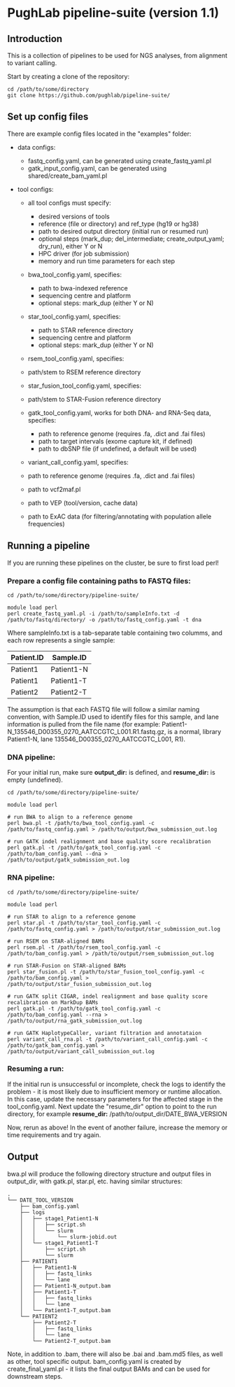 # PughLab pipeline-suite (version 1.1)

## Introduction
This is a collection of pipelines to be used for NGS analyses, from alignment to variant calling.

Start by creating a clone of the repository:

<pre><code>cd /path/to/some/directory
git clone https://github.com/pughlab/pipeline-suite/
</code></pre>

## Set up config files
There are example config files located in the "examples" folder:
- data configs:
  - fastq_config.yaml, can be generated using create_fastq_yaml.pl
  - gatk_input_config.yaml, can be generated using shared/create_bam_yaml.pl

- tool configs:
  - all tool configs must specify:
    - desired versions of tools
    - reference (file or directory) and ref_type (hg19 or hg38)
    - path to desired output directory (initial run or resumed run)
    - optional steps (mark_dup; del_intermediate; create_output_yaml; dry_run), either Y or N
    - HPC driver (for job submission)
    - memory and run time parameters for each step

  - bwa_tool_config.yaml, specifies:
    - path to bwa-indexed reference
    - sequencing centre and platform
    - optional steps: mark_dup (either Y or N)

  - star_tool_config.yaml, specifies:
    - path to STAR reference directory
    - sequencing centre and platform
    - optional steps: mark_dup (either Y or N)

   - rsem_tool_config.yaml, specifies:
    - path/stem to RSEM reference directory

   - star_fusion_tool_config.yaml, specifies:
    - path/stem to STAR-Fusion reference directory

  - gatk_tool_config.yaml, works for both DNA- and RNA-Seq data, specifies:
    - path to reference genome (requires .fa, .dict and .fai files)
    - path to target intervals (exome capture kit, if defined)
    - path to dbSNP file (if undefined, a default will be used)

   - variant_call_config.yaml, specifies:
    - path to reference genome (requires .fa, .dict and .fai files)
    - path to vcf2maf.pl
    - path to VEP (tool/version, cache data)
    - path to ExAC data (for filtering/annotating with population allele frequencies)

## Running a pipeline
If you are running these pipelines on the cluster, be sure to first load perl!

### Prepare a config file containing paths to FASTQ files:
<pre><code>cd /path/to/some/directory/pipeline-suite/

module load perl
perl create_fastq_yaml.pl -i /path/to/sampleInfo.txt -d /path/to/fastq/directory/ -o /path/to/fastq_config.yaml -t dna
</code></pre>

Where sampleInfo.txt is a tab-separate table containing two columms, and each row represents a single sample:

| Patient.ID | Sample.ID  |
| ---------- | ---------- |
| Patient1   | Patient1-N |
| Patient1   | Patient1-T |
| Patient2   | Patient2-T |

The assumption is that each FASTQ file will follow a similar naming convention, with Sample.ID used to identify files
for this sample, and lane information is pulled from the file name 
(for example: Patient1-N_135546_D00355_0270_AATCCGTC_L001.R1.fastq.gz, is a normal, library Patient1-N, lane 135546_D00355_0270_AATCCGTC_L001, R1).

### DNA pipeline:
For your initial run, make sure **output_dir:** is defined, and **resume_dir:** is empty (undefined).

<pre><code>cd /path/to/some/directory/pipeline-suite/

module load perl

# run BWA to align to a reference genome
perl bwa.pl -t /path/to/bwa_tool_config.yaml -c /path/to/fastq_config.yaml > /path/to/output/bwa_submission_out.log

# run GATK indel realignment and base quality score recalibration
perl gatk.pl -t /path/to/gatk_tool_config.yaml -c /path/to/bam_config.yaml --dna > /path/to/output/gatk_submission_out.log
</code></pre>

### RNA pipeline:
<pre><code>cd /path/to/some/directory/pipeline-suite/

module load perl

# run STAR to align to a reference genome
perl star.pl -t /path/to/star_tool_config.yaml -c /path/to/fastq_config.yaml > /path/to/output/star_submission_out.log

# run RSEM on STAR-aligned BAMs
perl rsem.pl -t /path/to/rsem_tool_config.yaml -c /path/to/bam_config.yaml > /path/to/output/rsem_submission_out.log

# run STAR-Fusion on STAR-aligned BAMs
perl star_fusion.pl -t /path/to/star_fusion_tool_config.yaml -c /path/to/bam_config.yaml > /path/to/output/star_fusion_submission_out.log

# run GATK split CIGAR, indel realignment and base quality score recalibration on MarkDup BAMs
perl gatk.pl -t /path/to/gatk_tool_config.yaml -c /path/to/bam_config.yaml --rna > /path/to/output/rna_gatk_submission_out.log

# run GATK HaplotypeCaller, variant filtration and annotataion
perl variant_call_rna.pl -t /path/to/variant_call_config.yaml -c /path/to/gatk_bam_config.yaml > /path/to/output/variant_call_submission_out.log
</code></pre>

### Resuming a run:
If the initial run is unsuccessful or incomplete, check the logs to identify the problem - it is most likely due to insufficient memory or runtime allocation. 
In this case, update the necessary parameters for the affected stage in the tool_config.yaml. 
Next update the "resume_dir" option to point to the run directory, for example
**resume_dir:** /path/to/output_dir/DATE_BWA_VERSION

Now, rerun as above! In the event of another failure, increase the memory or time requirements and try again.

## Output
bwa.pl will produce the following directory structure and output files in output_dir, with gatk.pl, star.pl, etc. having similar structures:

```
.
└── DATE_TOOL_VERSION
    ├── bam_config.yaml
    ├── logs
    │   ├── stage1_Patient1-N
    │   │   ├── script.sh
    │   │   └── slurm
    │   │       └── slurm-jobid.out
    │   └── stage1_Patient1-T
    │       ├── script.sh
    │       └── slurm
    ├── PATIENT1
    │   ├── Patient1-N
    │   │   ├── fastq_links
    │   │   └── lane
    │   ├── Patient1-N_output.bam
    │   ├── Patient1-T
    │   │   ├── fastq_links
    │   │   └── lane
    │   └── Patient1-T_output.bam
    └── PATIENT2
        ├── Patient2-T
        │   ├── fastq_links
        │   └── lane
        └── Patient2-T_output.bam
```
Note, in addition to .bam, there will also be .bai and .bam.md5 files, as well as other, tool specific output.
bam_config.yaml is created by create_final_yaml.pl - it lists the final output BAMs and can be used for downstream steps.

